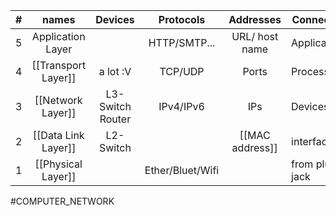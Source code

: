 |  #  |        names        |      Devices      |    Protocols     |    Addresses    | Connection        | Messages |
| :-: | :-----------------: | :---------------: | :--------------: | :-------------: | ----------------- | -------- |
|  5  |  Application Layer  |                   |   HTTP/SMTP...   | URL/ host name  | Applications      | Messages |
|  4  | [[Transport Layer]] |     a lot :V      |     TCP/UDP      |      Ports      | Processes         | Segments |
|  3  |  [[Network Layer]]  | L3- Switch Router |    IPv4/IPv6     |       IPs       | Devices           | packet   |
|  2  | [[Data Link Layer]] |    L2- Switch     |                  | [[MAC address]] | interfaces        | Frames   |
|  1  | [[Physical Layer]]  |                   | Ether/Bluet/Wifi |                 | from plug to jack | Signals  |




#COMPUTER_NETWORK 